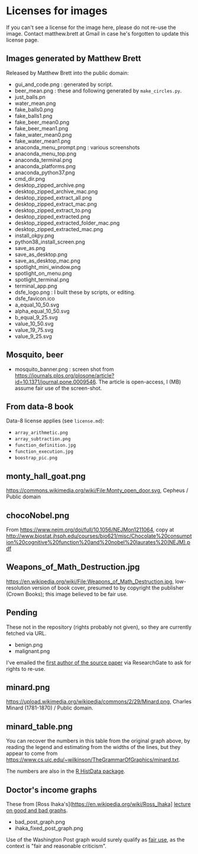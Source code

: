 # Licenses for images

If you can't see a license for the image here, please do not re-use the
image.  Contact matthew.brett at Gmail in case he's forgotten to update this
license page.

## Images generated by Matthew Brett

Released by Matthew Brett into the public domain:

* gui_and_code.png : generated by script.
* beer_mean.png : these and following generated by `make_circles.py`.
* just_balls.pn
* water_mean.png
* fake_balls0.png
* fake_balls1.png
* fake_beer_mean0.png
* fake_beer_mean1.png
* fake_water_mean0.png
* fake_water_mean1.png
* anaconda_menu_prompt.png : various screenshots
* anaconda_menu_top.png
* anaconda_terminal.png
* anaconda_platforms.png
* anaconda_python37.png
* cmd_dir.png
* desktop_zipped_archive.png
* desktop_zipped_archive_mac.png
* desktop_zipped_extract_all.png
* desktop_zipped_extract_mac.png
* desktop_zipped_extract_to.png
* desktop_zipped_extracted.png
* desktop_zipped_extracted_folder_mac.png
* desktop_zipped_extracted_mac.png
* install_okpy.png
* python38_install_screen.png
* save_as.png
* save_as_desktop.png
* save_as_desktop_mac.png
* spotlight_mini_window.png
* spotlight_on_menu.png
* spotlight_terminal.png
* terminal_app.png
* dsfe_logo.png : I built these by scripts, or editing.
* dsfe_favicon.ico
* a_equal_10_50.svg
* alpha_equal_10_50.svg
* b_equal_9_25.svg
* value_10_50.svg
* value_19_75.svg
* value_9_25.svg

## Mosquito, beer

* mosquito_banner.png : screen shot from
  <https://journals.plos.org/plosone/article?id=10.1371/journal.pone.0009546>.
  The article is open-access, I (MB) assume fair use of the screen-shot.

## From data-8 book

Data-8 license applies (see `license.md`):

* `array_arithmetic.png`
* `array_subtraction.png`
* `function_definition.jpg`
* `function_execution.jpg`
* `boostrap_pic.png`

## monty_hall_goat.png

<https://commons.wikimedia.org/wiki/File:Monty_open_door.svg>, Cepheus
/ Public domain

## chocoNobel.png

From <https://www.nejm.org/doi/full/10.1056/NEJMon1211064>, copy at
<http://www.biostat.jhsph.edu/courses/bio621/misc/Chocolate%20consumption%20cognitive%20function%20and%20nobel%20laurates%20(NEJM).pdf>

## Weapons_of_Math_Destruction.jpg

<https://en.wikipedia.org/wiki/File:Weapons_of_Math_Destruction.jpg>,
low-resolution version of book cover, presumed to by copyright the publisher
(Crown Books); this image believed to be fair use.

## Pending

These not in the repository (rights probably not given), so they are currently fetched via URL.

* benign.png
* malignant.png

I've emailed the [first author of the source paper](https://biomedical-engineering-online.biomedcentral.com/articles/10.1186/1475-925X-11-83) via ResearchGate to ask for rights to re-use.

## minard.png

<https://upload.wikimedia.org/wikipedia/commons/2/29/Minard.png>, Charles
Minard (1781-1870) / Public domain.

## minard_table.png

You can recover the numbers in this table from the original graph above, by
reading the legend and estimating from the widths of the lines, but they
appear to come from
<https://www.cs.uic.edu/~wilkinson/TheGrammarOfGraphics/minard.txt>.

The numbers are also in the [R HistData
package](https://cran.r-project.org/web/packages/HistData).

## Doctor's income graphs

These from [Ross Ihaka's](https://en.wikipedia.org/wiki/Ross_Ihaka] [lecture
on good and bad
graphs](https://www.stat.auckland.ac.nz/~ihaka/120/Lectures/lecture03-8up.pdf).

* bad_post_graph.png
* ihaka_fixed_post_graph.png

Use of the Washington Post graph would surely qualify as [fair
use](https://en.wikipedia.org/wiki/Fair_use), as the context is "fair and
reasonable criticism".
